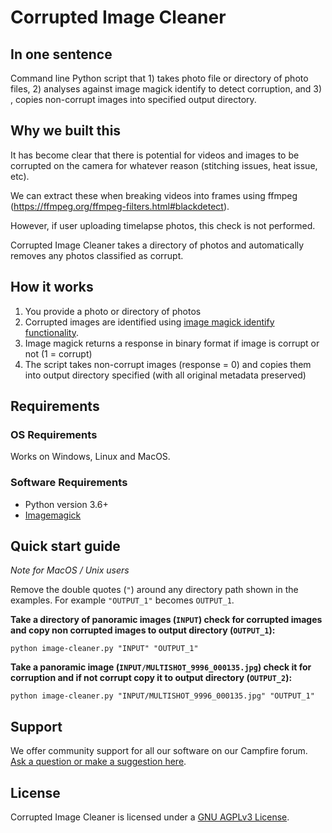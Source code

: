 # Corrupted Image Cleaner

## In one sentence

Command line Python script that 1) takes photo file or directory of photo files, 2) analyses against image magick identify to detect corruption, and 3) , copies non-corrupt images into specified output directory.

## Why we built this

It has become clear that there is potential for videos and images to be corrupted on the camera for whatever reason (stitching issues, heat issue, etc).

We can extract these when breaking videos into frames using ffmpeg (https://ffmpeg.org/ffmpeg-filters.html#blackdetect).

However, if user uploading timelapse photos, this check is not performed.

Corrupted Image Cleaner takes a directory of photos and automatically removes any photos classified as corrupt.

## How it works

1. You provide a photo or directory of photos
2. Corrupted images are identified using [image magick identify functionality](https://imagemagick.org/script/identify.php). 
3. Image magick returns a response in binary format if image is corrupt or not (1 = corrupt)
4. The script takes non-corrupt images (response = 0) and copies them into output directory specified (with all original metadata preserved)

## Requirements

### OS Requirements

Works on Windows, Linux and MacOS.

### Software Requirements

* Python version 3.6+
* [Imagemagick](https://imagemagick.org/script/download.php)


## Quick start guide

_Note for MacOS / Unix users_

Remove the double quotes (`"`) around any directory path shown in the examples. For example `"OUTPUT_1"` becomes `OUTPUT_1`.

**Take a directory of panoramic images (`INPUT`) check for corrupted images and copy non corrupted images to output directory (`OUTPUT_1`):**

```
python image-cleaner.py "INPUT" "OUTPUT_1"
```

**Take a panoramic image (`INPUT/MULTISHOT_9996_000135.jpg`) check it for corruption and if not corrupt copy it to output directory (`OUTPUT_2`):**

```
python image-cleaner.py "INPUT/MULTISHOT_9996_000135.jpg" "OUTPUT_1"
```

## Support 

We offer community support for all our software on our Campfire forum. [Ask a question or make a suggestion here](https://campfire.trekview.org/c/support/8).

## License

Corrupted Image Cleaner is licensed under a [GNU AGPLv3 License](/LICENSE.txt).